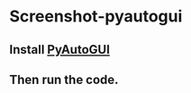 # Screenshot-pyautogui
## Install [PyAutoGUI](https://pypi.org/project/PyAutoGUI/)
## Then run the code. 
